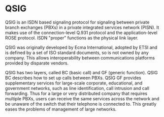 # QSIG


QSIG is an ISDN based signaling protocol for signaling between private
branch exchanges (PBXs) in a private integrated services network (PISN).
It makes use of the connection-level Q.931 protocol and the
application-level ROSE protocol. ISDN "proper" functions as the physical
link layer.

QSIG was originally developed by Ecma International, adopted by ETSI and
is defined by a set of ISO standard documents, so is not owned by any
company. This allows interoperability between communications platforms
provided by disparate vendors.

QSIG has two layers, called BC (basic call) and GF (generic function).
QSIG BC describes how to set up calls between PBXs. QSIG GF provides
supplementary services for large-scale corporate, educational, and
government networks, such as line identification, call intrusion and
call forwarding. Thus for a large or very distributed company that
requires multiple PBXs, users can receive the same services across the
network and be unaware of the switch that their telephone is connected
to. This greatly eases the problems of management of large networks.

